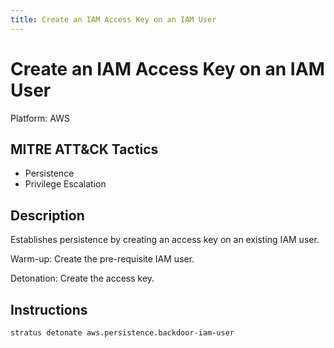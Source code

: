 ```yaml
---
title: Create an IAM Access Key on an IAM User
---
```


# Create an IAM Access Key on an IAM User 

Platform: AWS

## MITRE ATT&CK Tactics


- Persistence
- Privilege Escalation

## Description


Establishes persistence by creating an access key on an existing IAM user.

Warm-up: Create the pre-requisite IAM user.

Detonation: Create the access key.


## Instructions

```bash title="Detonate with Stratus Red Team"
stratus detonate aws.persistence.backdoor-iam-user
```